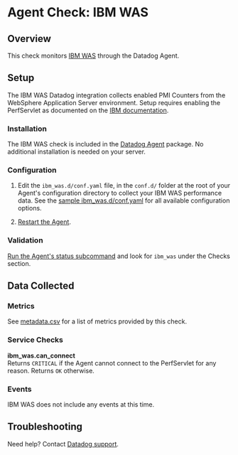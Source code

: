 # Agent Check: IBM WAS

## Overview

This check monitors [IBM WAS][1] through the Datadog Agent.

## Setup

The IBM WAS Datadog integration collects enabled PMI Counters from the WebSphere Application Server environment. Setup requires enabling the PerfServlet as documented on the [IBM documentation][2].

### Installation

The IBM WAS check is included in the [Datadog Agent][3] package. No additional installation is needed on your server.

### Configuration

1. Edit the `ibm_was.d/conf.yaml` file, in the `conf.d/` folder at the root of your Agent's configuration directory to collect your IBM WAS performance data. See the [sample ibm_was.d/conf.yaml][4] for all available configuration options.

2. [Restart the Agent][5].

### Validation

[Run the Agent's status subcommand][6] and look for `ibm_was` under the Checks section.

## Data Collected

### Metrics

See [metadata.csv][7] for a list of metrics provided by this check.

### Service Checks

**ibm_was.can_connect**  
Returns `CRITICAL` if the Agent cannot connect to the PerfServlet for any reason. Returns `OK` otherwise.

### Events

IBM WAS does not include any events at this time.

## Troubleshooting

Need help? Contact [Datadog support][8].

[1]: https://www.ibm.com/cloud/websphere-application-platform
[2]: https://www.ibm.com/support/knowledgecenter/en/SSAW57_8.5.5/com.ibm.websphere.nd.multiplatform.doc/ae/tprf_devprfservlet.html
[3]: https://app.datadoghq.com/account/settings#agent
[4]: https://github.com/DataDog/integrations-core/blob/master/ibm_was/datadog_checks/ibm_was/data/conf.yaml.example
[5]: https://docs.datadoghq.com/agent/faq/agent-commands/#start-stop-restart-the-agent
[6]: https://docs.datadoghq.com/agent/faq/agent-commands/#agent-status-and-information
[7]: https://github.com/DataDog/integrations-core/blob/master/ibm_was/metadata.csv
[8]: https://docs.datadoghq.com/help/
